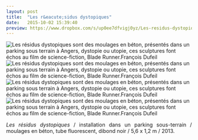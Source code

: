 ```yaml
---
layout: post
title:  "Les r&eacute;sidus dystopiques"
date:   2015-10-02 15:39:40
preview: https://www.dropbox.com/s/up0ee7dfvigj0yz/Les-residus-dystopiques-preview.jpg?raw=1
---
```


<img src="https://www.dropbox.com/s/m9v37zljrocbs2t/Les-residus-dystopiques.jpg?raw=1" alt="Les r&eacute;sidus dystopiques sont des moulages en b&eacute;ton, pr&eacute;sent&eacute;s dans un parking sous terrain &agrave; Angers, dystopie ou utopie, ces sculptures font &eacute;chos au film de science-fiction, Blade Runner.Fran&ccedil;ois Dufeil">

<img src="https://www.dropbox.com/s/kpo0yk09gf0n3tt/Les-residus-dystopiques%20%282%29.jpg?raw=1" alt="Les r&eacute;sidus dystopiques sont des moulages en b&eacute;ton, pr&eacute;sent&eacute;s dans un parking sous terrain &agrave; Angers, dystopie ou utopie, ces sculptures font &eacute;chos au film de science-fiction, Blade Runner.Fran&ccedil;ois Dufeil">

<img src="https://www.dropbox.com/s/omypis41xkiz6up/Les-residus-dystopiques%20%283%29.jpg?raw=1" alt="Les r&eacute;sidus dystopiques sont des moulages en b&eacute;ton, pr&eacute;sent&eacute;s dans un parking sous terrain &agrave; Angers, dystopie ou utopie, ces sculptures font &eacute;chos au film de science-fiction, Blade Runner.Fran&ccedil;ois Dufeil">

<img src="https://www.dropbox.com/s/e6maobw0rveq9ji/Les-residus-dystopiques%20%284%29.jpg?raw=1" alt="Les r&eacute;sidus dystopiques sont des moulages en b&eacute;ton, pr&eacute;sent&eacute;s dans un parking sous terrain &agrave; Angers, dystopie ou utopie, ces sculptures font &eacute;chos au film de science-fiction, Blade Runner.Fran&ccedil;ois Dufeil">

<p style="text-align:justify">
<span style="font-style: italic;">Les r&eacute;sidus dystopiques</span> / installation dans un parking sous-terrain / moulages en b&eacute;ton, tube fluorescent, dibond noir / 5,6 x 1,2 m / 2013.
</p>